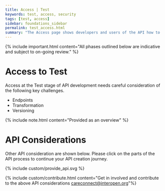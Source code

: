 ```yaml
---
title: Access | Test
keywords: test, access, security
tags: [test, access]
sidebar: foundations_sidebar
permalink: test_access.html
summary: "The Access page shows developers and users of the API how to access and call the API in the test environment"
---
```


{% include important.html content="All phases outlined below are indicative and subject to on-going review." %}

# Access to Test #

Access at the Test stage of API development needs careful consideration of the following key challenges.

- Endpoints
- Transformation
- Versioning

{% include note.html content="Provided as an overview" %}


# API Considerations #

Other API consideration are shown below. Please click on the parts of the API process to continue your API creation journey.

{% include custom/provide_api.svg %}

{% include custom/contribute.html content="Get in involved and contribute to the above API considerations careconnect@interopen.org"%}
